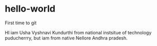 # hello-world
First time to git

HI iam Usha Vyshnavi Kundurthi from national instsitue of technology puducherrry, but iam from native Nellore Andhra pradesh.
